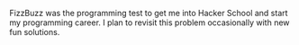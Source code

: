 FizzBuzz was the programming test to get me into Hacker School and start my programming career.  I plan to revisit this problem occasionally with new fun solutions.
